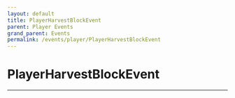 ```yaml
---
layout: default
title: PlayerHarvestBlockEvent
parent: Player Events
grand_parent: Events
permalink: /events/player/PlayerHarvestBlockEvent
---
```


# PlayerHarvestBlockEvent

---
